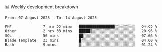 📊 Weekly development breakdown
<!--START_SECTION:waka-->

```txt
From: 07 August 2025 - To: 14 August 2025

PHP              7 hrs 53 mins   ████████████████░░░░░░░░░   64.63 %
Other            2 hrs 33 mins   █████▒░░░░░░░░░░░░░░░░░░░   20.96 %
SQL              56 mins         ██░░░░░░░░░░░░░░░░░░░░░░░   07.66 %
Blade Template   33 mins         █░░░░░░░░░░░░░░░░░░░░░░░░   04.60 %
Bash             9 mins          ▒░░░░░░░░░░░░░░░░░░░░░░░░   01.24 %
```

<!--END_SECTION:waka-->
